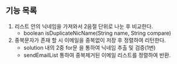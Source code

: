 ## 기능 목록
1. 리스트 안의 닉네임을 가져와서 2음절 단위로 나눈 후 비교한다.
    - boolean isDuplicateNicName(String name, String compare)
2. 중복문자가 존재 할 시 이메일을 중복없이 저장 후 정렬하여 리턴한다.
    - solution 내의 2중 for문 을 통하여 닉네임 추출 및 검증(1번)
    -  sendEmailList 통하여 중복제거된 이메일 리스트를 정렬하여 반환.